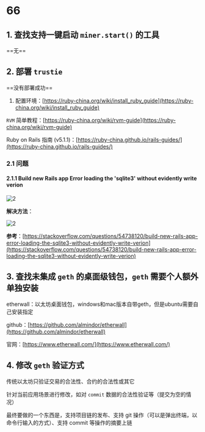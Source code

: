 # 66

## 1. 查找支持一键启动 `miner.start()` 的工具

==无==

## 2. 部署 `trustie`

==没有部署成功==

1. 配置环境：[https://ruby-china.org/wiki/install_ruby_guide](https://ruby-china.org/wiki/install_ruby_guide)

`RVM` 简单教程：[https://ruby-china.org/wiki/rvm-guide](https://ruby-china.org/wiki/rvm-guide)

Ruby on Rails 指南 (v5.1.1)：[https://ruby-china.github.io/rails-guides/](https://ruby-china.github.io/rails-guides/)

### 2.1 问题

#### 2.1.1 Build new Rails app Error loading the 'sqlite3' without evidently write verion

![2](http://ww1.sinaimg.cn/large/006alGmrgy1g0wv3ja8ijj30ku095jsk.jpg)

**解决方法**：

![2](http://ww1.sinaimg.cn/large/006alGmrgy1g0wv45nswmj30f005oq2z.jpg)

**参考**：[https://stackoverflow.com/questions/54738120/build-new-rails-app-error-loading-the-sqlite3-without-evidently-write-verion](https://stackoverflow.com/questions/54738120/build-new-rails-app-error-loading-the-sqlite3-without-evidently-write-verion)

## 3. 查找未集成 `geth` 的桌面级钱包，`geth` 需要个人额外单独安装

etherwall：以太坊桌面钱包，windows和mac版本自带geth，但是ubuntu需要自己安装指定

github：[https://github.com/almindor/etherwall](https://github.com/almindor/etherwall)

官网：[https://www.etherwall.com/](https://www.etherwall.com/)

## 4. 修改 `geth` 验证方式

传统以太坊只验证交易的合法性、合约的合法性或其它

针对当前应用场景进行修改，如对 `commit` 数据的合法性验证等（提交为空的情况）

最终要做的一个东西是，支持项目链的发布、支持 git 操作（可以是弹出终端，以命令行输入的方式）、支持 commit 等操作的摘要上链